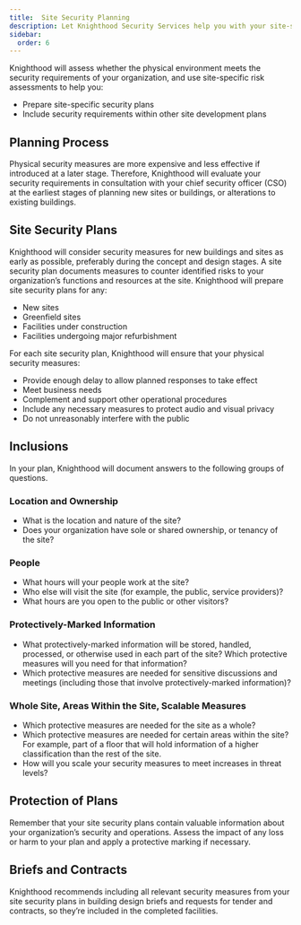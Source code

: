 ```yaml
---
title:  Site Security Planning
description: Let Knighthood Security Services help you with your site-specific security planning needs. 
sidebar:
  order: 6
---
```



Knighthood will assess whether the physical environment meets the security requirements of your organization, and use site-specific risk assessments to help you:

- Prepare site-specific security plans
- Include security requirements within other site development plans

## Planning Process

Physical security measures are more expensive and less effective if introduced at a later stage. Therefore, Knighthood will evaluate your security requirements in consultation with your chief security officer (CSO) at the earliest stages of planning new sites or buildings, or alterations to existing buildings.

## Site Security Plans

Knighthood will consider security measures for new buildings and sites as early as possible, preferably during the concept and design stages. A site security plan documents measures to counter identified risks to your organization’s functions and resources at the site. Knighthood will prepare site security plans for any:

- New sites
- Greenfield sites
- Facilities under construction
- Facilities undergoing major refurbishment

For each site security plan, Knighthood will ensure that your physical security measures:

- Provide enough delay to allow planned responses to take effect
- Meet business needs
- Complement and support other operational procedures
- Include any necessary measures to protect audio and visual privacy
- Do not unreasonably interfere with the public

## Inclusions

In your plan, Knighthood will document answers to the following groups of questions.

### Location and Ownership

- What is the location and nature of the site?
- Does your organization have sole or shared ownership, or tenancy of the site?

### People

- What hours will your people work at the site?
- Who else will visit the site (for example, the public, service providers)?
- What hours are you open to the public or other visitors?

### Protectively-Marked Information

- What protectively-marked information will be stored, handled, processed, or otherwise used in each part of the site? Which protective measures will you need for that information?
- Which protective measures are needed for sensitive discussions and meetings (including those that involve protectively-marked information)?

### Whole Site, Areas Within the Site, Scalable Measures

- Which protective measures are needed for the site as a whole?
- Which protective measures are needed for certain areas within the site? For example, part of a floor that will hold information of a higher classification than the rest of the site.
- How will you scale your security measures to meet increases in threat levels?

## Protection of Plans

Remember that your site security plans contain valuable information about your organization’s security and operations. Assess the impact of any loss or harm to your plan and apply a protective marking if necessary.

## Briefs and Contracts

Knighthood recommends including all relevant security measures from your site security plans in building design briefs and requests for tender and contracts, so they’re included in the completed facilities.
